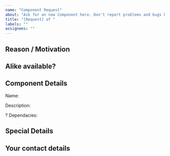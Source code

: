 ```yaml
---
name: "Component Request"
about: "Ask for an new Component here. Don't report problems and bugs here."
title: "[Request] of "
labels: ""
assignees: ""
---
```


## Reason / Motivation

<!-- Why you need this component. What was reason or motivation behind this. -->

## Alike available?

<!-- If there is any similar component is available then mention it here -->

## Component Details

<!-- Yes, You have to give name. I am very bad at it. -->

Name:

<!-- Describe what this component should do? Describe in whatever words you come up with but describe. -->

Description:

<!-- If it requires any other dependancies then react and react-native -->

? Dependacies:

## Special Details

<!-- You can add special details like which props is required, how much customization is required. -->
<!-- You can also specify special dependencies here-->

<!-- This is optional but will be appreciated -->

## Your contact details

<!-- To contact you in other way if you don't reply here -->
